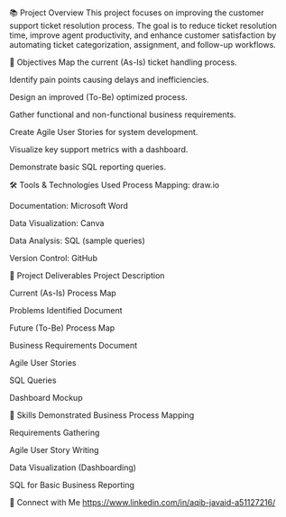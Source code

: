 📚 Project Overview
This project focuses on improving the customer support ticket resolution process.
The goal is to reduce ticket resolution time, improve agent productivity, and enhance customer satisfaction by automating ticket categorization, assignment, and follow-up workflows.

🎯 Objectives
Map the current (As-Is) ticket handling process.

Identify pain points causing delays and inefficiencies.

Design an improved (To-Be) optimized process.

Gather functional and non-functional business requirements.

Create Agile User Stories for system development.

Visualize key support metrics with a dashboard.

Demonstrate basic SQL reporting queries.

🛠 Tools & Technologies Used
Process Mapping: draw.io

Documentation: Microsoft Word

Data Visualization: Canva

Data Analysis: SQL (sample queries)

Version Control: GitHub

📄 Project Deliverables
Project Description

Current (As-Is) Process Map

Problems Identified Document

Future (To-Be) Process Map

Business Requirements Document

Agile User Stories

SQL Queries

Dashboard Mockup



🧠 Skills Demonstrated
Business Process Mapping

Requirements Gathering

Agile User Story Writing

Data Visualization (Dashboarding)

SQL for Basic Business Reporting

🔗 Connect with Me
https://www.linkedin.com/in/aqib-javaid-a51127216/
